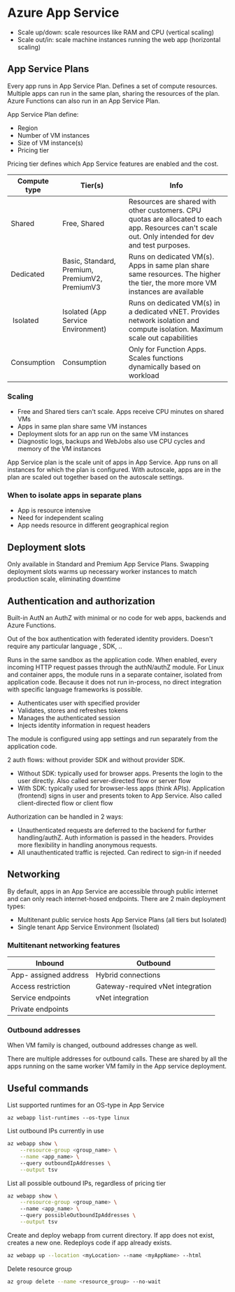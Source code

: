 # Azure App Service

- Scale up/down: scale resources like RAM and CPU (vertical scaling)
- Scale out/in: scale machine instances running the web app (horizontal scaling)

## App Service Plans

Every app runs in App Service Plan. Defines a set of compute resources. Multiple apps can run in the same plan, sharing the resources of the plan. Azure Functions can also run in an App Service Plan.

App Service Plan define:

- Region
- Number of VM instances
- Size of VM instance(s)
- Pricing tier

Pricing tier defines which App Service features are enabled and the cost.

| Compute type | Tier(s) | Info |
| -- | -- | -- |
| Shared | Free, Shared | Resources are shared with other customers. CPU quotas are allocated to each app. Resources can't scale out. Only intended for dev and test purposes. |
| Dedicated | Basic, Standard, Premium, PremiumV2, PremiumV3 | Runs on dedicated VM(s). Apps in same plan share same resources. The higher the tier, the more more VM instances are available |
| Isolated | Isolated (App Service Environment) | Runs on dedicated VM(s) in a dedicated vNET. Provides network isolation and compute isolation. Maximum scale out capabilities |
| Consumption | Consumption | Only for Function Apps. Scales functions dynamically based on workload |

### Scaling

- Free and Shared tiers can't scale. Apps receive CPU minutes on shared VMs
- Apps in same plan share same VM instances
- Deployment slots for an app run on the same VM instances
- Diagnostic logs, backups and WebJobs also use CPU cycles and memory of the VM instances

App Service plan is the scale unit of apps in App Service. App runs on all instances for which the plan is configured. With autoscale, apps are in the plan are scaled out together based on the autoscale settings.

### When to isolate apps in separate plans

- App is resource intensive
- Need for independent scaling
- App needs resource in different geographical region

## Deployment slots

Only available in Standard and Premium App Service Plans. Swapping deployment slots warms up necessary worker instances to match production scale, eliminating downtime

## Authentication and authorization

Built-in AutN an AuthZ with minimal or no code for web apps, backends and Azure Functions.

Out of the box authentication with federated identity providers. Doesn't require any particular language , SDK, ..

Runs in the same sandbox as the application code. When enabled, every incoming HTTP request passes through the authN/authZ module. For Linux and container apps, the module runs in a separate container, isolated from application code. Because it does not run in-process, no direct integration with specific language frameworks is possible.

- Authenticates user with specified provider
- Validates, stores and refreshes tokens
- Manages the authenticated session
- Injects identity information in request headers

The module is configured using app settings and run separately from the application code.

2 auth flows: without provider SDK and without provider SDK.

- Without SDK: typically used for browser apps. Presents the login to the user directly. Also called server-directed flow or server flow
- With SDK: typically used for browser-less apps (think APIs). Application (frontend) signs in user and presents token to App Service. Also called client-directed flow or client flow

Authorization can be handled in 2 ways:

- Unauthenticated requests are deferred to the backend for further handling/authZ. Auth information is passed in the headers. Provides more flexibility in handling anonymous requests.
- All unauthenticated traffic is rejected. Can redirect to sign-in if needed

## Networking

By default, apps in an App Service are accessible through public internet and can only reach internet-hosed endpoints. There are 2 main deployment types: 

- Multitenant public service hosts App Service Plans (all tiers but Isolated)
- Single tenant App Service Environment (Isolated)

### Multitenant networking features

| Inbound | Outbound |
| -- | -- |
| App- assigned address | Hybrid connections |
| Access restriction | Gateway-required vNet integration |
| Service endpoints | vNet integration |
| Private endpoints | |

### Outbound addresses

When VM family is changed, outbound addresses change as well. 

There are multiple addresses for outbound calls. These are shared by all the apps running on the same worker VM family in the App service deployment. 

## Useful commands

List supported runtimes for an OS-type in App Service

``az webapp list-runtimes --os-type linux``

List outbound IPs currently in use

```bash
az webapp show \
    --resource-group <group_name> \
    --name <app_name> \ 
    --query outboundIpAddresses \
    --output tsv
````

List all possible outbound IPs, regardless of pricing tier

```bash
az webapp show \
    --resource-group <group_name> \ 
    --name <app_name> \ 
    --query possibleOutboundIpAddresses \
    --output tsv
```

Create and deploy webapp from current directory. If app does not exist, creates a new one. Redeploys code if app already exists.

```bash
az webapp up --location <myLocation> --name <myAppName> --html
```

Delete resource group

```bash
az group delete --name <resource_group> --no-wait
```
